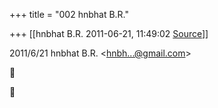 +++
title = "002 hnbhat B.R."

+++
[[hnbhat B.R.	2011-06-21, 11:49:02 [Source](https://groups.google.com/g/bvparishat/c/1bbYfxQcdhU)]]



  
  

2011/6/21 hnbhat B.R. \<[hnbh...@gmail.com]()\>





